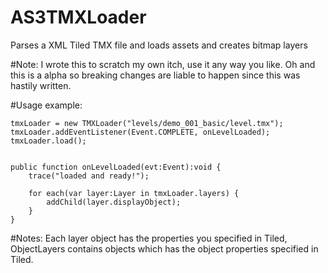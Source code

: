 AS3TMXLoader
============

Parses a XML Tiled TMX file and loads assets and creates bitmap layers

#Note:
I wrote this to scratch my own itch, use it any way you like. 
Oh and this is a alpha so breaking changes are liable to happen since this was hastily written.
	
#Usage example:

	tmxLoader = new TMXLoader("levels/demo_001_basic/level.tmx");
	tmxLoader.addEventListener(Event.COMPLETE, onLevelLoaded);
	tmxLoader.load();
	

	public function onLevelLoaded(evt:Event):void {
		trace("loaded and ready!");
	
		for each(var layer:Layer in tmxLoader.layers) {
			addChild(layer.displayObject);
		}
	}
	
#Notes:
Each layer object has the properties you specified in Tiled, ObjectLayers contains objects which has the object properties specified in Tiled.
